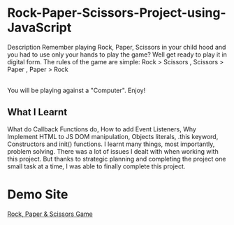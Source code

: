 # Rock-Paper-Scissors-Project-using-JavaScript
Description
Remember playing Rock, Paper, Scissors in your child hood and you had to use only your hands to play the game? Well get ready to play it in digital form. The rules of the game are simple:
Rock > Scissors
, Scissors > Paper
, Paper > Rock

<br> You will be playing against a "Computer". Enjoy! </br>
<h2> What I Learnt </h2>
What do Callback Functions do, How to add Event Listeners, Why Implement HTML to JS DOM manipulation, Objects literals, .this keyword, Constructors and init() functions. 
I learnt many things, most importantly, problem solving. There was a lot of issues I dealt with when working with this project. But thanks to strategic planning and completing the project one small task at a time, I was able to finally complete this project.
<h1> Demo Site </h1>

<a href="https://aquamarine-elf-715eb9.netlify.app"> Rock, Paper & Scissors Game </a>

